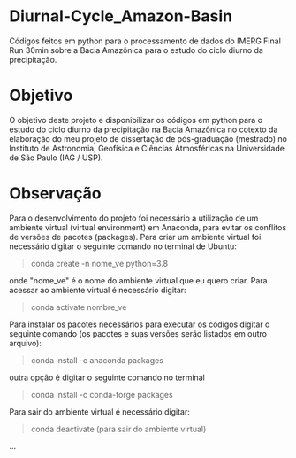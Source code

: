 # Diurnal-Cycle_Amazon-Basin
Códigos feitos em python para o processamento de dados do IMERG Final Run 30min sobre a Bacia Amazônica para o estudo do ciclo diurno da precipitação.

# Objetivo

O objetivo deste projeto e disponibilizar os códigos em python para o estudo do ciclo diurno da precipitação na Bacia Amazônica no cotexto da elaboração 
do meu projeto de dissertação de pós-graduação (mestrado) no Instituto de Astronomia, Geofísica e Ciências Atmosféricas na Universidade de São Paulo (IAG / USP).

# Observação
Para o desenvolvimento do projeto foi necessário a utilização de um ambiente virtual (virtual environment) em Anaconda, para evitar os conflitos de
versões de pacotes (packages). Para criar um ambiente virtual foi necessário digitar o seguinte comando no terminal de Ubuntu:

> conda create -n nome_ve python=3.8

onde "nome_ve" é o nome do ambiente virtual que eu quero criar. Para acessar ao ambiente virtual é necessário digitar:

> conda activate nombre_ve

Para instalar os pacotes necessários para executar os códigos digitar o seguinte comando (os pacotes e suas versões serão listados em outro arquivo):

> conda install -c anaconda packages

outra opção é digitar o seguinte comando no terminal

> conda install -c conda-forge packages

Para sair do ambiente virtual é necessário digitar:
> conda deactivate (para sair do ambiente virtual)

...
